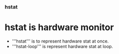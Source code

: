 ### hstat
# hstat is hardware monitor
- '''hstat''' is to represent hardware stat at once.
- '''hstat-loop''' is represent hardware stat at loop.